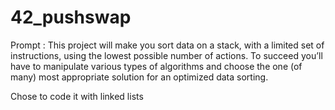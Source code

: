# 42_pushswap

Prompt : This project will make you sort data on a stack, with a limited set of instructions, using the lowest possible number of actions. 
To succeed you’ll have to manipulate various types of algorithms and choose the one (of many) most appropriate solution for an optimized data sorting.

Chose to code it with linked lists
